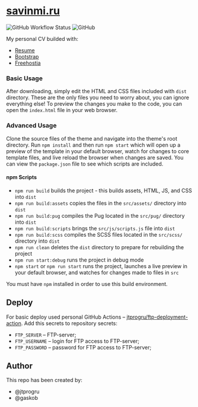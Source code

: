 # [savinmi.ru](https://savinmi.ru)
![GitHub Workflow Status](https://img.shields.io/github/workflow/status/jtprogru/savinmi.ru/CI?label=CI)
![GitHub](https://img.shields.io/github/license/jtprogru/savinmi.ru)

My personal CV builded with:

- [Resume](https://startbootstrap.com/theme/resume/)
- [Bootstrap](https://getbootstrap.com/)
- [Freehostia](https://www.freehostia.com/free-cloud-hosting/)

### Basic Usage

After downloading, simply edit the HTML and CSS files included with `dist` directory. These are the only files you need to worry about, you can ignore everything else! To preview the changes you make to the code, you can open the `index.html` file in your web browser.

### Advanced Usage

Clone the source files of the theme and navigate into the theme's root directory. Run `npm install` and then run `npm start` which will open up a preview of the template in your default browser, watch for changes to core template files, and live reload the browser when changes are saved. You can view the `package.json` file to see which scripts are included.

#### npm Scripts

- `npm run build` builds the project - this builds assets, HTML, JS, and CSS into `dist`
- `npm run build:assets` copies the files in the `src/assets/` directory into `dist`
- `npm run build:pug` compiles the Pug located in the `src/pug/` directory into `dist`
- `npm run build:scripts` brings the `src/js/scripts.js` file into `dist`
- `npm run build:scss` compiles the SCSS files located in the `src/scss/` directory into `dist`
- `npm run clean` deletes the `dist` directory to prepare for rebuilding the project
- `npm run start:debug` runs the project in debug mode
- `npm start` or `npm run start` runs the project, launches a live preview in your default browser, and watches for changes made to files in `src`

You must have `npm` installed in order to use this build environment.

## Deploy
For basic deploy used personal GitHub Actions – [jtprogru/ftp-deployment-action](https://github.com/jtprogru/ftp-deployment-action). Add this secrets to repository secrets:
- `FTP_SERVER` – FTP-server;
- `FTP_USERNAME` – login for FTP access to FTP-server;
- `FTP_PASSWORD` – password for FTP access to FTP-server;

## Author

This repo has been created by:
- @jtprogru
- @gaskob
